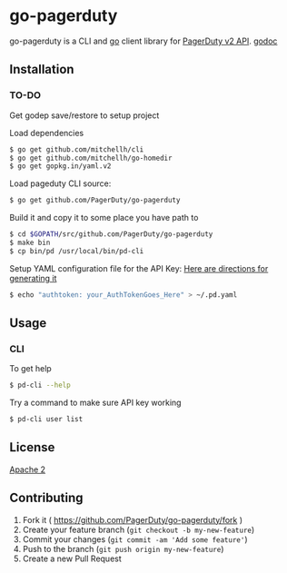# go-pagerduty

go-pagerduty is a CLI and [go](https://golang.org/) client library for [PagerDuty v2 API](https://v2.developer.pagerduty.com/v2/page/api-reference).
[godoc](http://godoc.org/github.com/PagerDuty/go-pagerduty)

## Installation

### TO-DO
Get godep save/restore to setup project 

Load dependencies
```bash
$ go get github.com/mitchellh/cli
$ go get github.com/mitchellh/go-homedir
$ go get gopkg.in/yaml.v2
```

Load pageduty CLI source:

```bash
$ go get github.com/PagerDuty/go-pagerduty
```
Build it and copy it to some place you have path to
```bash
$ cd $GOPATH/src/github.com/PagerDuty/go-pagerduty
$ make bin
$ cp bin/pd /usr/local/bin/pd-cli
```

Setup YAML configuration file for the API Key:
[Here are directions for generating it](https://support.pagerduty.com/hc/en-us/articles/202829310-Generating-an-API-Key)
```bash
$ echo "authtoken: your_AuthTokenGoes_Here" > ~/.pd.yaml
```

## Usage

### CLI
To get help
```bash
$ pd-cli --help
```

Try a command to make sure API key working
```bash
$ pd-cli user list
```


## License
[Apache 2](http://www.apache.org/licenses/LICENSE-2.0)

## Contributing

1. Fork it ( https://github.com/PagerDuty/go-pagerduty/fork )
2. Create your feature branch (`git checkout -b my-new-feature`)
3. Commit your changes (`git commit -am 'Add some feature'`)
4. Push to the branch (`git push origin my-new-feature`)
5. Create a new Pull Request
